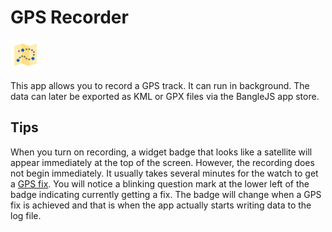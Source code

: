 # GPS Recorder

![icon](app.png)

This app allows you to record a GPS track. It can run in background. The data can later be exported as KML or GPX files via the BangleJS app store.

## Tips

When you turn on recording, a widget badge that looks like a satellite will appear immediately at the top of the screen. However, the recording does not begin immediately. It usually takes several minutes for the watch to get a [GPS fix](https://en.wikipedia.org/wiki/Time_to_first_fix). You will notice a blinking question mark at the lower left of the badge indicating currently getting a fix. The badge will change when a GPS fix is achieved and that is when the app actually starts writing data to the log file.

